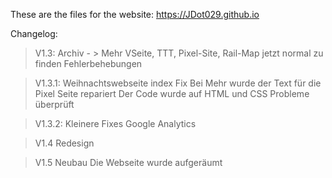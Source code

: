 These are the files for the website: https://JDot029.github.io

Changelog:

> V1.3: 
> Archiv - > Mehr
> VSeite, TTT, Pixel-Site, Rail-Map jetzt normal zu finden
> Fehlerbehebungen

> V1.3.1:
> Weihnachtswebseite index Fix
> Bei Mehr wurde der Text für die Pixel Seite repariert
> Der Code wurde auf HTML und CSS Probleme überprüft

> V1.3.2:
> Kleinere Fixes
> Google Analytics

> V1.4
> Redesign

> V1.5
> Neubau
> Die Webseite wurde aufgeräumt
